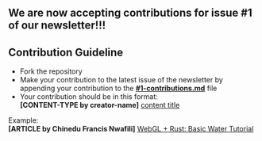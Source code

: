 ## We are now accepting contributions for issue #1 of our newsletter!!!

## Contribution Guideline

- Fork the repository
- Make your contribution to the latest issue of the newsletter by appending your contribution to the [**#1-contributions.md**](https://github.com/Rust-Nigeria/newsletter/blob/main/contributions/%231-contributions.md) file
- Your contribution should be in this format:<br>
  **[CONTENT-TYPE by creator-name]** [content title](https://github.com/Rust-Nigeria/newsletter)

Example:<br>
**[ARTICLE by Chinedu Francis Nwafili]** [WebGL + Rust: Basic Water Tutorial](https://www.chinedufn.com/3d-webgl-basic-water-tutorial/)
